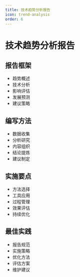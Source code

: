 ```yaml
---
title: 技术趋势分析报告
icon: trend-analysis
order: 6
---
```


# 技术趋势分析报告

## 报告框架
- 趋势概述
- 技术分析
- 影响评估
- 发展预测
- 建议策略

## 编写方法
- 数据收集
- 分析研究
- 内容组织
- 结论提炼
- 建议制定

## 实施要点
- 方法选择
- 工具应用
- 过程管理
- 效果评估
- 持续优化

## 最佳实践
- 报告规范
- 实施策略
- 优化方法
- 评估方案
- 维护建议
